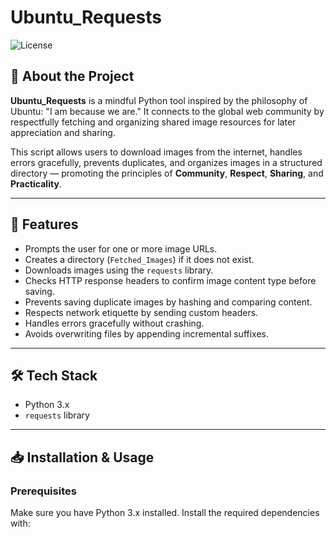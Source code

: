 
# Ubuntu_Requests

![License](https://img.shields.io/badge/License-MIT-green)

## 🌱 About the Project

**Ubuntu_Requests** is a mindful Python tool inspired by the philosophy of Ubuntu: "I am because we are." It connects to the global web community by respectfully fetching and organizing shared image resources for later appreciation and sharing.

This script allows users to download images from the internet, handles errors gracefully, prevents duplicates, and organizes images in a structured directory — promoting the principles of **Community**, **Respect**, **Sharing**, and **Practicality**.

---

## 🚀 Features

- Prompts the user for one or more image URLs.
- Creates a directory (`Fetched_Images`) if it does not exist.
- Downloads images using the `requests` library.
- Checks HTTP response headers to confirm image content type before saving.
- Prevents saving duplicate images by hashing and comparing content.
- Respects network etiquette by sending custom headers.
- Handles errors gracefully without crashing.
- Avoids overwriting files by appending incremental suffixes.

---

## 🛠️ Tech Stack

- Python 3.x
- `requests` library

---

## 📥 Installation & Usage

### Prerequisites

Make sure you have Python 3.x installed. Install the required dependencies with:
